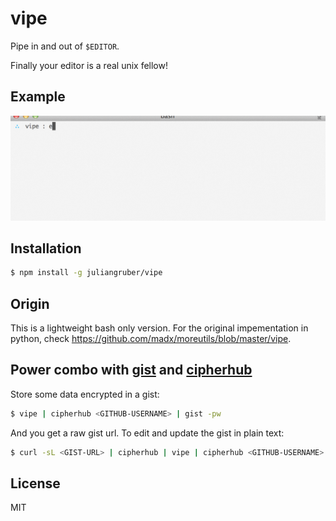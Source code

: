 
# vipe

  Pipe in and out of `$EDITOR`.

  Finally your editor is a real unix fellow!

## Example

![demo](vipe-demo.gif)

## Installation

```bash
$ npm install -g juliangruber/vipe
```

## Origin

This is a lightweight bash only version. For the original impementation in
python, check https://github.com/madx/moreutils/blob/master/vipe.

## Power combo with [gist](https://github.com/defunkt/gist) and [cipherhub](https://github.com/substack/cipherhub)

  Store some data encrypted in a gist:

```bash
$ vipe | cipherhub <GITHUB-USERNAME> | gist -pw
```

  And you get a raw gist url. To edit and update the gist in plain text:

```bash
$ curl -sL <GIST-URL> | cipherhub | vipe | cipherhub <GITHUB-USERNAME> | gist -u <GIST-URL>
```

## License

  MIT

